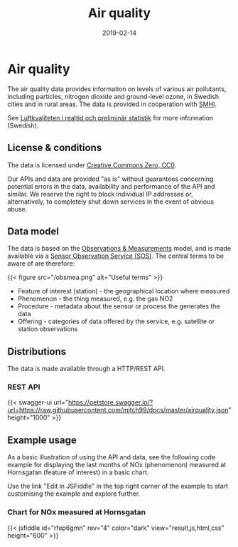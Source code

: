 ﻿---
title: Air quality
weight: 10
categories:
- API
- Air
date: "2019-02-14"
tags:
- Pollution
- Air quality
---

# Air quality

The air quality data provides information on levels of various air pollutants, including particles, nitrogen dioxide and ground-level ozone, in Swedish cities and in rural areas. The data is provided in cooperation with [SMHI](https://smhi.se).

See [Luftkvaliteten i realtid och preliminär statistik](https://www.naturvardsverket.se/Sa-mar-miljon/Klimat-och-luft/Statistik-om-luft/Luftkvaliteten-i-realtid/) for more information (Swedish).

## License & conditions 

The data is licensed under [Creative Commons Zero, CC0](https://creativecommons.org/publicdomain/zero/1.0/).

Our APIs and data are provided "as is" without guarantees concerning potential errors in the data, availability and performance of the API and similar.  We reserve the right to block individual IP addresses or, alternatively, to completely shut down services in the event of obvious abuse.

## Data model

The data is based on the [Observations & Measurements](https://en.wikipedia.org/wiki/Observations_and_Measurements) model, and is made available via a [Sensor Observation Service (SOS)](https://en.wikipedia.org/wiki/Sensor_Observation_Service). The central terms to be aware of are therefore:

{{< figure src="/obsmea.png" alt="Useful terms" >}}

* Feature of interest (station) - the geographical location where measured
* Phenomenon - the thing measured, e.g. the gas NO2
* Procedure - metadata about the sensor or process the generates the data
* Offering - categories of data offered by the service, e.g. satellite or station observations

## Distributions

The data is made available through a HTTP/REST API.

### REST API

{{< swagger-ui url="https://petstore.swagger.io/?url=https://raw.githubusercontent.com/mitch99/docs/master/airquality.json" height="1000" >}}

## Example usage

As a basic illustration of using the API and data, see the following code example for displaying the last months of NOx (phenomenon) measured at Hornsgatan (feature of interest) in a basic chart.

Use the link "Edit in JSFiddle" in the top right corner of the example to start customising the example and explore further. 

### Chart for NOx measured at Hornsgatan

{{< jsfiddle id="rfep6gmn" rev="4" color="dark" view="result,js,html,css" height="600" >}}

